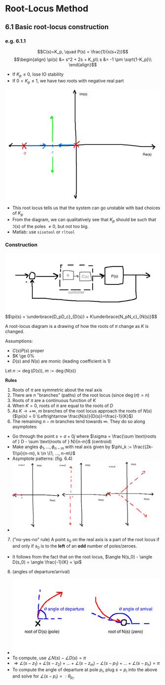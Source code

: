 # Root-Locus Method

## 6.1 Basic root-locus construction
### e.g. 6.1.1
$$C(s)=K_p, \quad P(s) = \frac{1}{s(s+2)}$$
$$\begin{align}
\pi(s) &= s^2 + 2s + K_p\\
s &= -1 \pm \sqrt{1-K_p}\\
\end{align}$$

- If $K_p \le 0$, lose IO stability
- If $0 \lt K_p \le 1$, we have two roots with negative real part

<img src="img/rootlocuseg1.png" />

- This root locus tells us that the system can go unstable with bad choices of $K_p$
- From the diagram, we can qualitatively see that $K_p$ should be such that $\Im(s)$ of the poles $\ne 0$, but not too big.
- Matlab: use `sisotool` or `rltool`

### Construction
<img src="img/basicrootlocus.png" />
$$\pi(s) = \underbrace{D_pD_c}_{D(s)} + K\underbrace{N_pN_c}_{N(s)}$$

A root-locus diagram is a drawing of how the roots of $\pi$ change as $K$ is changed.

Assumptions:
- $C(s)P(s)$ proper
- $K \ge 0%
- $D(s)$ and $N(s)$ are monic (leading coefficient is 1)

Let $n:=\deg(D(s))$, $m:=\deg(N(s))$

**Rules**
1. Roots of $\pi$ are symmetric about the real axis
2. There are $n$ "branches" (paths) of the root locus (since $\deg(\pi)=n$)
3. Roots of $\pi$ are a continuous function of $K$
4. When $K=0$, roots of $\pi$ are equal to the roots of $D$
5. As $K \rightarrow +\infty$, $m$ branches of the root locus approach the roots of $N(s)$ ($\pi(s) = 0 \Leftrightarrow \frac{N(s)}{D(s)}=\frac{-1}{K}$)
6. The remaining $n-m$ branches tend towards $\infty$. They do so along asymptotes:
  - Go through the point $s=\sigma + 0j$ where $\sigma = \frac{\sum \text{roots of } D - \sum \text{roots of } N}{n-m}$ (centroid)
  - Make angles $\phi_1, ...,\phi_{n-m}$ with real axis given by $\phi_k := \frac{(2k-1)\pi}{n-m}, k \in \{1, ..., n-m\}$
  - Asymptote patterns: (fig. 6.4)
  - <img src="img/rootlocussigmalocations.png" />
7. ("no-yes-no" rule) A point $s_0$ on the real axis is a part of the root locus if and only if $s_0$ is to the **left** of an **odd** number of poles/zeroes.
  - It follows from the fact that on the root locus, $\angle N(s_0) - \angle D(s_0) = \angle \frac{-1}{K} = \pi$
8. (angles of departure/arrival)
  - <img src="img/departurearrival.png" />
  - To compute, use $\angle N(s) - \angle D(s) = \pi$
  - $\Rightarrow \angle (s-z_1) + \angle (s-z_2) + ... + \angle(s - z_m) - \angle (s-p_1) + ... + \angle (s-p_n) = \pi$
  - To compute the angle of departure at pole $p_i$, plug $s=p_i$ into the above and solve for $\angle (s-p_i) =: \theta_{p_i}$.
